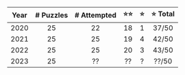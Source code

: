 | **Year** | **# Puzzles** | **# Attempted** | **⭐⭐** | **⭐** | **⭐ Total** |
|:--------:|:-------------:|:---------------:|:-------------:|:------------:|:---------------:|
|   2020   |       25      |        22       |       18      |       1      |      37/50      |
|   2021   |       25      |        25       |       19      |       4      |      42/50      |
|   2022   |       25      |        25       |       20      |       3      |      43/50      |
|   2023   |       25      |        ??       |       ??      |       ?      |      ??/50      |
